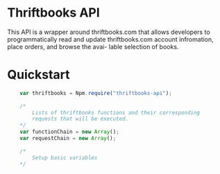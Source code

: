 Thriftbooks API
===============

This API is a wrapper around thriftbooks.com that allows developers to programmatically
read and update thriftbooks.com account infromation, place orders, and browse the avai-
lable selection of books. 


Quickstart
==========

````javascript
	var thriftbooks = Npm.require("thriftbooks-api");
	
	/*
		Lists of thriftbooks functions and their corresponding
		requests that will be executed.
	*/
	var functionChain = new Array();
	var requestChain = new Array();
	
	/*
		Setup basic variables 
	*/
	
